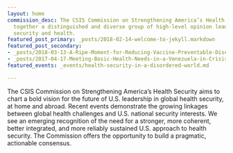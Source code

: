```yaml
---
layout: home
commission_desc: The CSIS Commission on Strengthening America’s Health Security brings
  together a distinguished and diverse group of high-level opinion leaders who bridge
  security and health.
featured_post_primary: _posts/2018-02-14-welcome-to-jekyll.markdown
featured_post_secondary:
- _posts/2018-03-13-A-Ripe-Moment-for-Reducing-Vaccine-Preventable-Disease.md
- _posts/2017-04-17-Meeting-Basic-Health-Needs-in-a-Venezuela-in-Crisis-What-Roles-Can-the-United-States-and-International-Community-Play.md
featured_events: _events/health-security-in-a-disordered-world.md

---
```

The CSIS Commission on Strengthening America’s Health Security aims to chart a bold vision for the future of U.S. leadership in global health security, at home and abroad. Recent events demonstrate the growing linkages between global health challenges and U.S. national security interests. We see an emerging recognition of the need for a stronger, more coherent, better integrated, and more reliably sustained U.S. approach to health security. The Commission offers the opportunity to build a pragmatic, actionable consensus.